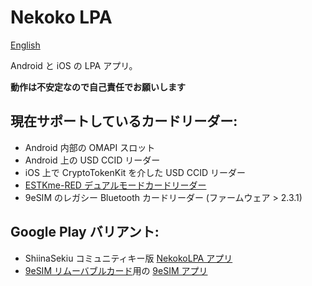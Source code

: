 # Nekoko LPA
[English](./README.md)

Android と iOS の LPA アプリ。

**動作は不安定なので自己責任でお願いします**

## 現在サポートしているカードリーダー:
* Android 内部の OMAPI スロット
* Android 上の USD CCID リーダー 
* iOS 上で CryptoTokenKit を介した USD CCID リーダー
* [ESTKme-RED デュアルモードカードリーダー](https://www.estk.me/product/estkme-red/?aid=nekoko)
* 9eSIM のレガシー Bluetooth カードリーダー (ファームウェア > 2.3.1)

## Google Play バリアント:

* ShiinaSekiu コミュニティキー版 [NekokoLPA アプリ](https://play.google.com/store/apps/details?id=ee.nekoko.nlpa)
* [9eSIM リムーバブルカード](https://9es.im/)用の [9eSIM アプリ](https://play.google.com/store/apps/details?id=ee.nekoko.nlpa.flavor1)

